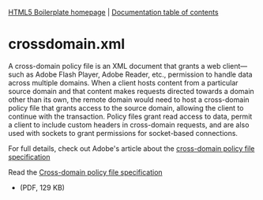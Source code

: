[HTML5 Boilerplate homepage](http://html5boilerplate.com) | [Documentation
table of contents](TOC.md)

# crossdomain.xml

A cross-domain policy file is an XML document that grants a web client—such as
Adobe Flash Player, Adobe Reader, etc., permission to handle data across
multiple domains. When a client hosts content from a particular source domain
and that content makes requests directed towards a domain other than its own,
the remote domain would need to host a cross-domain policy file that grants
access to the source domain, allowing the client to continue with the
transaction. Policy files grant read access to data, permit a client to include
custom headers in cross-domain requests, and are also used with sockets to
grant permissions for socket-based connections.

For full details, check out Adobe's article about the [cross-domain policy file
specification](http://www.adobe.com/devnet/articles/crossdomain_policy_file_spec.html)

Read the [Cross-domain policy file
specification](http://learn.adobe.com/wiki/download/attachments/64389123/CrossDomain_PolicyFile_Specification.pdf?version=1)
- (PDF, 129 KB)
